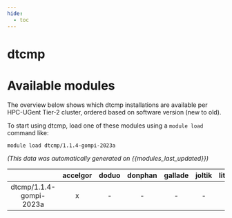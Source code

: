 ```yaml
---
hide:
  - toc
---
```


dtcmp
=====

# Available modules


The overview below shows which dtcmp installations are available per HPC-UGent Tier-2 cluster, ordered based on software version (new to old).

To start using dtcmp, load one of these modules using a `module load` command like:

```shell
module load dtcmp/1.1.4-gompi-2023a
```

*(This data was automatically generated on {{modules_last_updated}})*

| |accelgor|doduo|donphan|gallade|joltik|litleo|shinx|
| :---: | :---: | :---: | :---: | :---: | :---: | :---: | :---: |
|dtcmp/1.1.4-gompi-2023a|x|-|-|-|-|-|-|
